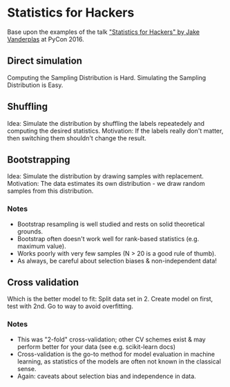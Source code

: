 # Statistics for Hackers

Base upon the examples of the talk ["Statistics for Hackers" by Jake Vanderplas](https://www.youtube.com/watch?v=Iq9DzN6mvYA) at PyCon 2016.

## Direct simulation

Computing the Sampling Distribution is Hard.
Simulating the Sampling Distribution is Easy.

## Shuffling

Idea: Simulate the distribution by shuffling the labels repeatedely and computing the desired statistics.
Motivation: If the labels really don't matter, then switching them shouldn't change the result.

## Bootstrapping

Idea: Simulate the distribution by drawing samples with replacement.
Motivation: The data estimates its own distribution - we draw random samples from this distribution.

### Notes

- Bootstrap resampling is well studied and rests on solid theoretical grounds.
- Bootstrap often doesn't work well for rank-based statistics (e.g. maximum value).
- Works poorly with very few samples (N > 20 is a good rule of thumb).
- As always, be careful about selection biases & non-independent data!


## Cross validation

Which is the better model to fit: Split data set in 2. Create model on first, test with 2nd. Go to way to avoid overfitting.

### Notes

 - This was "2-fold" cross-validation; other CV schemes exist & may perform better for your data (see e.g. scikit-learn docs)
 - Cross-validation is the go-to method for model evaluation in machine learning, as statistics of the models are often not known in the classical sense.
 - Again: caveats about selection bias and independence in data.

